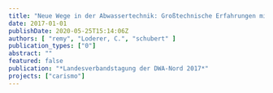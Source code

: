 ```yaml
---
title: "Neue Wege in der Abwassertechnik: Großtechnische Erfahrungen mit dem CARISMO-Verfahren"
date: 2017-01-01
publishDate: 2020-05-25T15:14:06Z
authors: [ "remy", "Loderer, C.", "schubert" ]
publication_types: ["0"]
abstract: ""
featured: false
publication: "*Landesverbandstagung der DWA-Nord 2017*"
projects: ["carismo"]
---
```


